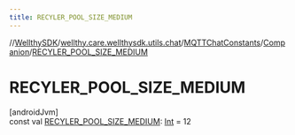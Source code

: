 ```yaml
---
title: RECYLER_POOL_SIZE_MEDIUM
---
```

//[WellthySDK](../../../../index.html)/[wellthy.care.wellthysdk.utils.chat](../../index.html)/[MQTTChatConstants](../index.html)/[Companion](index.html)/[RECYLER_POOL_SIZE_MEDIUM](-r-e-c-y-l-e-r_-p-o-o-l_-s-i-z-e_-m-e-d-i-u-m.html)



# RECYLER_POOL_SIZE_MEDIUM



[androidJvm]\
const val [RECYLER_POOL_SIZE_MEDIUM](-r-e-c-y-l-e-r_-p-o-o-l_-s-i-z-e_-m-e-d-i-u-m.html): [Int](https://kotlinlang.org/api/latest/jvm/stdlib/kotlin/-int/index.html) = 12




